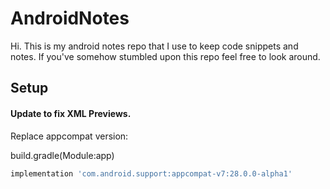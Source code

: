 # AndroidNotes
Hi. This is my android notes repo that I use to keep code snippets and notes. If you've somehow stumbled upon this repo feel free to look around.


## Setup
#### Update to fix XML Previews. 
Replace appcompat version:

build.gradle(Module:app)
```gradle
implementation 'com.android.support:appcompat-v7:28.0.0-alpha1'
```
